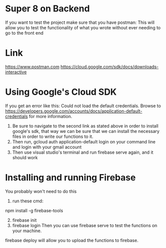 # Super 8 on Backend
If you want to test the project make sure that you have postman:
This will allow you to test the functionality of what you wrote without ever needing to go to the front end
# Link
https://www.postman.com
https://cloud.google.com/sdk/docs/downloads-interactive
# Using Google's Cloud SDK
If you get an error like this: Could not load the default credentials. Browse to https://developers.google.com/accounts/docs/application-default-credentials for more information.

1. Be sure to navigate to the second link as stated above in order to install google's sdk, that way we can be sure that we can install the necessary files in order to write our functions to it.
2. Then run, gcloud auth application-default login on your command line and login with your gmail account
3. Then use visual studio's terminal and run firebase serve again, and it should work
# Installing and running Firebase
You probably won't need to do this

1. run these cmd:

npm install -g firebase-tools

2. firebase init
3. firebase login
Then you can use firebase serve to test the functions on your machine.

firebase deploy will allow you to upload the functions to firebase.

